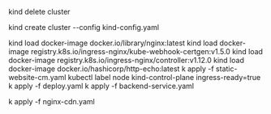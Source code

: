 kind delete cluster

kind create cluster --config kind-config.yaml

kind load docker-image docker.io/library/nginx:latest
kind load docker-image registry.k8s.io/ingress-nginx/kube-webhook-certgen:v1.5.0
kind load docker-image registry.k8s.io/ingress-nginx/controller:v1.12.0
kind load docker-image docker.io/hashicorp/http-echo:latest
k apply -f static-website-cm.yaml
kubectl label node kind-control-plane ingress-ready=true
k apply -f deploy.yaml
k apply -f backend-service.yaml


k apply -f nginx-cdn.yaml
